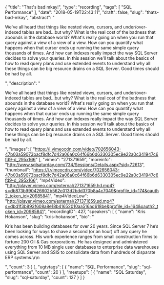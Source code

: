 {
  "title": "That's bad mkay!",
  "type": "recording",
  "tags": [
    "SQL Performance"
  ],
  "date": "2018-05-19T22:43:11",
  "draft": false,
  "slug": "thats-bad-mkay",
  "abstract": "<p>We've all heard that things like nested views, cursors, and under/over-indexed tables are bad...but why?  What is the real cost of the badness that abounds in the database world?  What's really going on when you run that query against a view of a view of a view.  How can you quantify what happens when that cursor ends up running the same simple query thousands of times.  And how can indexes really impact the way SQL Server decides to solve your queries.  In this session we'll talk about the basics of how to read query plans and use extended events to understand why all these things can be big resource drains on a SQL Server.  Good times should be had by all.</p>",
  "description": "<p>We've all heard that things like nested views, cursors, and under/over-indexed tables are bad...but why?  What is the real cost of the badness that abounds in the database world?  What's really going on when you run that query against a view of a view of a view.  How can you quantify what happens when that cursor ends up running the same simple query thousands of times.  And how can indexes really impact the way SQL Server decides to solve your queries.  In this session we'll talk about the basics of how to read query plans and use extended events to understand why all these things can be big resource drains on a SQL Server.  Good times should be had by all.</p>",
  "images": [
    "https://i.vimeocdn.com/video/702656043-47b03a59073bacf8dfc7d42a06a0c64f66b6d6330305ec9e22a0c341947c6fd9-d_295x166"
  ],
  "vimeo": "271371659",
  "moreinfo": "http://www.sqlsaturday.com/734/Sessions/Details.aspx?sid=72613",
  "thumbnail": "https://i.vimeocdn.com/video/702656043-47b03a59073bacf8dfc7d42a06a0c64f66b6d6330305ec9e22a0c341947c6fd9-d_295x166",
  "mp4Video": "http://player.vimeo.com/external/271371659.hd.mp4?s=db873b990426602b562c013d2bdd370b8a4c7049&profile_id=174&oauth2_token_id=20985841",
  "mp4VideoLow": "http://player.vimeo.com/external/271371659.sd.mp4?s=dbd1f3b893f608a8e18b41652010aa516ad618be&profile_id=164&oauth2_token_id=20985841",
  "recordingID": 427,
  "speakers": [
    {
      "name": "Kris Hokanson",
      "slug": "kris-hokanson",
      "bio": "<p>Kris has been building databases for over 20 years. Since SQL Server 7 he’s been looking for ways to shave a second (or an hour) off any query he comes across. His work experience ranges from small construction firms to fortune 200 Oil & Gas corporations.  He has designed and administered everything from 10 MB single user databases to enterprise data warehouses using SQL Server and SSIS to consolidate data from hundreds of disparate ERP systems.\r\n</p>",
      "count": 3
    }
  ],
  "ugtvtags": [
    {
      "name": "SQL Performance",
      "slug": "sql-performance",
      "count": 20
    }
  ],
  "meetups": [
    {
      "name": "SQL Saturday",
      "slug": "sql-saturday",
      "count": 127
    }
  ]
}